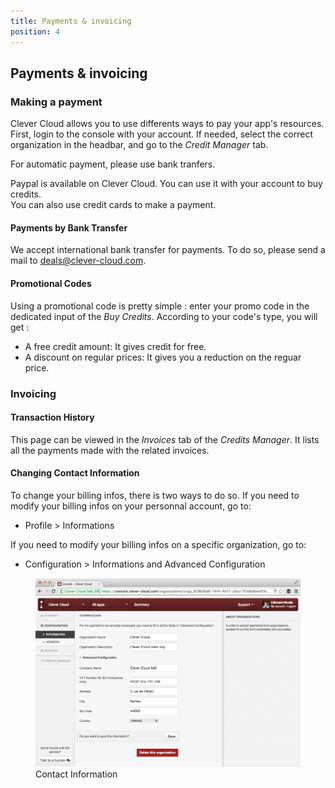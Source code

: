 ```yaml
---
title: Payments & invoicing
position: 4
---
```

## Payments & invoicing

### Making a payment

Clever Cloud allows you to use differents ways to pay your app's resources. First, login to the console with your account. If needed, select the correct organization in the headbar, and go to the *Credit Manager* tab.

For automatic payment, please use bank tranfers.

Paypal is available on Clever Cloud. You can use it with your account to buy credits.  
You can also use credit cards to make a payment.


#### Payments by Bank Transfer
We accept international bank transfer for payments. To do so, please send a mail to <deals@clever-cloud.com>.

#### Promotional Codes
Using a promotional code is pretty simple : enter your promo code in the dedicated input of the *Buy Credits*. According to your code's type, you will get :

* A free credit amount: It gives credit for free.
* A discount on regular prices: It gives you a reduction on the reguar price.

### Invoicing
#### Transaction History
This page can be viewed in the *Invoices* tab of the *Credits Manager*. It lists all the payments made with the related invoices.

#### Changing Contact Information

To change your billing infos, there is two ways to do so. If you need to modify your billing infos on your personnal account, go to:

* Profile > Informations

If you need to modify your billing infos on a specific organization, go to:

* Configuration > Informations and Advanced Configuration

<figure class="cc-content-img">
  <a href="/assets/images/billing-infos.png"><img src="/assets/images/billing-infos.png"/></a>
  <figcaption>Contact Information</figcaption>
</figure>